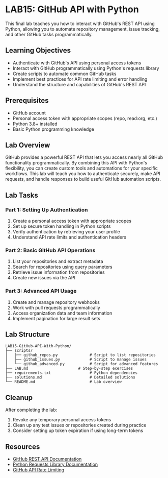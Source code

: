 # LAB15: GitHub API with Python

This final lab teaches you how to interact with GitHub's REST API using Python, allowing you to automate repository management, issue tracking, and other GitHub tasks programmatically.

## Learning Objectives

- Authenticate with GitHub's API using personal access tokens
- Interact with GitHub programmatically using Python's requests library
- Create scripts to automate common GitHub tasks
- Implement best practices for API rate limiting and error handling
- Understand the structure and capabilities of GitHub's REST API

## Prerequisites

- GitHub account
- Personal access token with appropriate scopes (repo, read:org, etc.)
- Python 3.8+ installed
- Basic Python programming knowledge

## Lab Overview

GitHub provides a powerful REST API that lets you access nearly all GitHub functionality programmatically. By combining this API with Python's flexibility, you can create custom tools and automations for your specific workflows. This lab will teach you how to authenticate securely, make API requests, and handle responses to build useful GitHub automation scripts.

## Lab Tasks

### Part 1: Setting Up Authentication

1. Create a personal access token with appropriate scopes
2. Set up secure token handling in Python scripts
3. Verify authentication by retrieving your user profile
4. Understand API rate limits and authentication headers

### Part 2: Basic GitHub API Operations

1. List your repositories and extract metadata
2. Search for repositories using query parameters
3. Retrieve issue information from repositories
4. Create new issues via the API

### Part 3: Advanced API Usage

1. Create and manage repository webhooks
2. Work with pull requests programmatically
3. Access organization data and team information
4. Implement pagination for large result sets

## Lab Structure

```
LAB15-GitHub-API-With-Python/
├── scripts/
│   ├── github_repos.py              # Script to list repositories
│   ├── github_issues.py             # Script to manage issues
│   └── github_advanced.py           # Script for advanced features
├── LAB.md                      # Step-by-step exercises
├── requirements.txt                 # Python dependencies
├── solutions.md                     # Detailed solutions
└── README.md                        # Lab overview
```

## Cleanup

After completing the lab:
1. Revoke any temporary personal access tokens
2. Clean up any test issues or repositories created during practice
3. Consider setting up token expiration if using long-term tokens

## Resources

- [GitHub REST API Documentation](https://docs.github.com/en/rest)
- [Python Requests Library Documentation](https://docs.python-requests.org/en/latest/)
- [GitHub API Rate Limiting](https://docs.github.com/en/rest/overview/resources-in-the-rest-api#rate-limiting)

